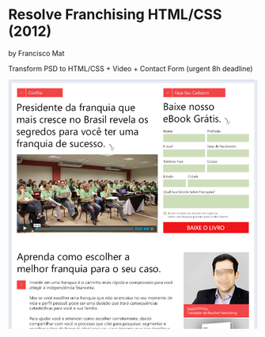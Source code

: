 # Resolve Franchising HTML/CSS (2012)
by Francisco Mat

Transform PSD to HTML/CSS + Video + Contact Form (urgent 8h deadline)

![Resolve Franchising HTML/CSS](resolve-screenshot.jpg)

